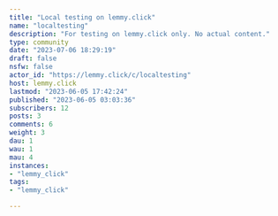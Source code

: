 ```yaml
---
title: "Local testing on lemmy.click" 
name: "localtesting"
description: "For testing on lemmy.click only. No actual content."
type: community
date: "2023-07-06 18:29:19"
draft: false
nsfw: false
actor_id: "https://lemmy.click/c/localtesting"
host: lemmy.click
lastmod: "2023-06-05 17:42:24"
published: "2023-06-05 03:03:36"
subscribers: 12
posts: 3
comments: 6
weight: 3
dau: 1
wau: 1
mau: 4
instances:
- "lemmy_click"
tags: 
- "lemmy_click"

---
```


